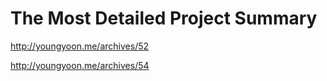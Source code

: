 # The Most Detailed Project Summary
http://youngyoon.me/archives/52

http://youngyoon.me/archives/54
